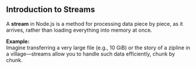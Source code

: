 ## Introduction to Streams

A **stream** in Node.js is a method for processing data piece by piece, as it arrives, rather than loading everything into memory at once.

**Example:**  
Imagine transferring a very large file (e.g., 10 GiB) or the story of a zipline in a village—streams allow you to handle such data efficiently, chunk by chunk.